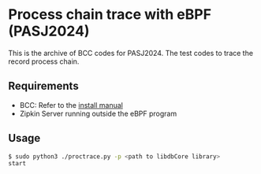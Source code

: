 # Process chain trace with eBPF (PASJ2024)

This is the archive of BCC codes for PASJ2024.
The test codes to trace the record process chain.

## Requirements

- BCC: Refer to the [install manual](https://github.com/iovisor/bcc/blob/master/INSTALL.md)
- Zipkin Server running outside the eBPF program

## Usage

```bash
$ sudo python3 ./proctrace.py -p <path to libdbCore library>
start
```
